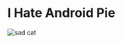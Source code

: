 # I Hate Android Pie

![sad cat](https://user-images.githubusercontent.com/5501843/68565911-df375000-048f-11ea-9275-8394bd621655.png)
